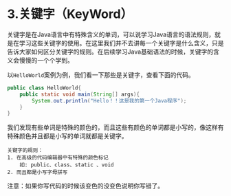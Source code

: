 # 3.关键字（KeyWord）
关键字是在Java语言中有特殊含义的单词，可以说学习Java语言的语法规则，就是在学习这些关键字的使用。在这里我们并不去讲每一个关键字是什么含义，只是告诉大家如何区分关键字的规则。在后续学习Java基础语法的时候，关键字的含义会慢慢的一个个学到。

以`HelloWorld`案例为例，我们看一下那些是关键字，查看下面的代码。
```java
public class HelloWorld{
    public static void main(String[] args){
        System.out.println("Hello！！这是我的第一个Java程序");
    }
}
```
我们发现有些单词是特殊的颜色的，而且这些有颜色的单词都是小写的，像这样有特殊颜色并且都是小写的单词就都是关键字。
```
关键字的规则：
1. 在高级的代码编辑器中有特殊的颜色标记
    如: public、class、static 、void 
2. 而且都是小写字母拼写
```
注意：如果你写代码的时候该变色的没变色说明你写错了。